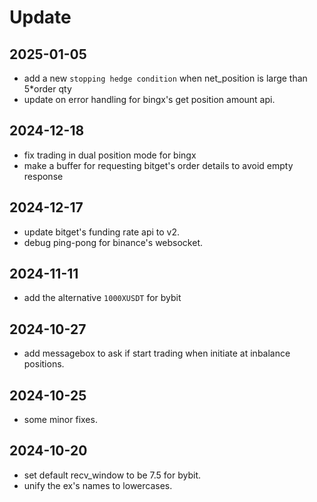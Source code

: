 # Update

## 2025-01-05

- add a new `stopping hedge condition` when net_position is large than 5*order qty
- update on error handling for bingx's get position amount api.

## 2024-12-18

- fix trading in dual position mode for bingx
- make a buffer for requesting bitget's order details to avoid empty response

## 2024-12-17

- update bitget's funding rate api to v2.
- debug ping-pong for binance's websocket.

## 2024-11-11

- add the alternative `1000XUSDT` for bybit

## 2024-10-27

- add messagebox to ask if start trading when initiate at inbalance positions.

## 2024-10-25

- some minor fixes.

## 2024-10-20

- set default recv_window to be 7.5 for bybit.
- unify the ex's names to lowercases.